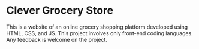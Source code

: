 # Clever Grocery Store
This is a website of an online grocery shopping platform developed using HTML, CSS, and JS. This project involves only front-end coding languages. Any feedback is welcome on the project.

